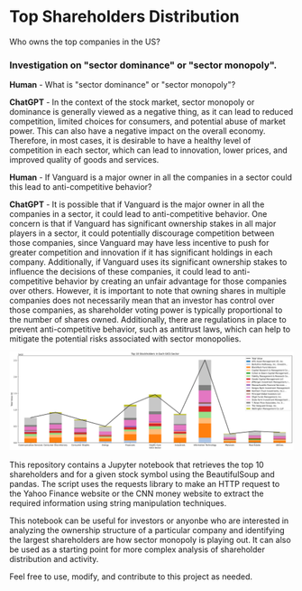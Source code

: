 # Top Shareholders Distribution
Who owns the top companies in the US?
### Investigation on "sector dominance" or "sector monopoly".
**Human** - What is "sector dominance" or "sector monopoly"?

**ChatGPT** - In the context of the stock market, sector monopoly or dominance is generally viewed as a negative thing, as it can lead to reduced competition, limited choices for consumers, and potential abuse of market power. This can also have a negative impact on the overall economy. Therefore, in most cases, it is desirable to have a healthy level of competition in each sector, which can lead to innovation, lower prices, and improved quality of goods and services.

**Human** - If Vanguard is a major owner in all the companies in a sector could this lead to anti-competitive behavior?

**ChatGPT** - It is possible that if Vanguard is the major owner in all the companies in a sector, it could lead to anti-competitive behavior. One concern is that if Vanguard has significant ownership stakes in all major players in a sector, it could potentially discourage competition between those companies, since Vanguard may have less incentive to push for greater competition and innovation if it has significant holdings in each company. Additionally, if Vanguard uses its significant ownership stakes to influence the decisions of these companies, it could lead to anti-competitive behavior by creating an unfair advantage for those companies over others. However, it is important to note that owning shares in multiple companies does not necessarily mean that an investor has control over those companies, as shareholder voting power is typically proportional to the number of shares owned. Additionally, there are regulations in place to prevent anti-competitive behavior, such as antitrust laws, which can help to mitigate the potential risks associated with sector monopolies.

![Top 10 Stockholders in Each GICS Sector](/img/top_10_stockholders.png)

This repository contains a Jupyter notebook that retrieves the top 10 shareholders and for a given stock symbol using the BeautifulSoup and pandas. The script uses the requests library to make an HTTP request to the Yahoo Finance website or the CNN money website to extract the required information using string manipulation techniques.

This notebook can be useful for investors or anyonbe who are interested in analyzing the ownership structure of a particular company and identifying the largest shareholders are how sector monopoly is playing out. It can also be used as a starting point for more complex analysis of shareholder distribution and activity.

Feel free to use, modify, and contribute to this project as needed.